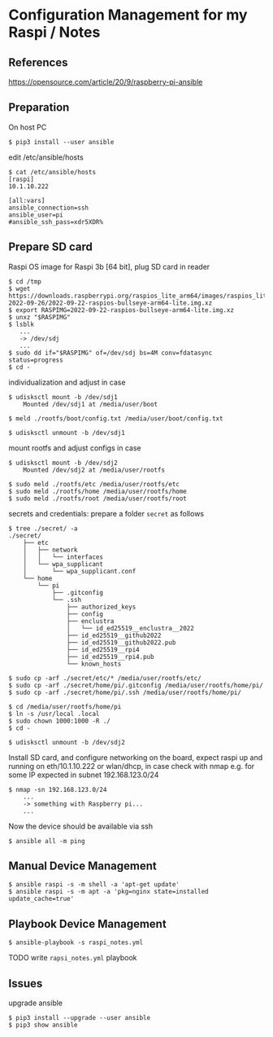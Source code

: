# Configuration Management for my Raspi / Notes

## References

https://opensource.com/article/20/9/raspberry-pi-ansible


## Preparation

On host PC  

```
$ pip3 install --user ansible
```

edit /etc/ansible/hosts  
```
$ cat /etc/ansible/hosts 
[raspi]
10.1.10.222

[all:vars]
ansible_connection=ssh
ansible_user=pi
#ansible_ssh_pass=xdr5XDR%
```

## Prepare SD card

Raspi OS image for Raspi 3b [64 bit], plug SD card in reader    
```
$ cd /tmp
$ wget https://downloads.raspberrypi.org/raspios_lite_arm64/images/raspios_lite_arm64-2022-09-26/2022-09-22-raspios-bullseye-arm64-lite.img.xz
$ export RASPIMG=2022-09-22-raspios-bullseye-arm64-lite.img.xz
$ unxz "$RASPIMG"
$ lsblk
   ...
   -> /dev/sdj
   ...
$ sudo dd if="$RASPIMG" of=/dev/sdj bs=4M conv=fdatasync status=progress
$ cd -
```

individualization and adjust in case   
```
$ udisksctl mount -b /dev/sdj1
    Mounted /dev/sdj1 at /media/user/boot

$ meld ./rootfs/boot/config.txt /media/user/boot/config.txt

$ udisksctl unmount -b /dev/sdj1
```

mount rootfs and adjust configs in case   
```
$ udisksctl mount -b /dev/sdj2
    Mounted /dev/sdj2 at /media/user/rootfs

$ sudo meld ./rootfs/etc /media/user/rootfs/etc
$ sudo meld ./rootfs/home /media/user/rootfs/home
$ sudo meld ./rootfs/root /media/user/rootfs/root
```

secrets and credentials: prepare a folder ``secret`` as follows  

```
$ tree ./secret/ -a
./secret/
    ├── etc
    │   ├── network
    │   │   └── interfaces
    │   └── wpa_supplicant
    │       └── wpa_supplicant.conf
    └── home
        └── pi
            ├── .gitconfig
            └── .ssh
                ├── authorized_keys
                ├── config
                ├── enclustra
                │   └── id_ed25519__enclustra__2022
                ├── id_ed25519__github2022
                ├── id_ed25519__github2022.pub
                ├── id_ed25519__rpi4
                ├── id_ed25519__rpi4.pub
                └── known_hosts

$ sudo cp -arf ./secret/etc/* /media/user/rootfs/etc/
$ sudo cp -arf ./secret/home/pi/.gitconfig /media/user/rootfs/home/pi/
$ sudo cp -arf ./secret/home/pi/.ssh /media/user/rootfs/home/pi/

$ cd /media/user/rootfs/home/pi
$ ln -s /usr/local .local
$ sudo chown 1000:1000 -R ./
$ cd -

$ udisksctl unmount -b /dev/sdj2
```

Install SD card, and configure networking on the board, expect raspi up and running on eth/10.1.10.222 or wlan/dhcp, in case check with nmap e.g. for some IP
expected in subnet 192.168.123.0/24   

```
$ nmap -sn 192.168.123.0/24
    ...
    -> something with Raspberry pi...
    ...
```

Now the device should be available via ssh  
```
$ ansible all -m ping
```



## Manual Device Management

```
$ ansible raspi -s -m shell -a 'apt-get update'
$ ansible raspi -s -m apt -a 'pkg=nginx state=installed update_cache=true'
```



## Playbook Device Management

```
$ ansible-playbook -s raspi_notes.yml
```

TODO write ``rapsi_notes.yml`` playbook


## Issues

upgrade ansible  
```
$ pip3 install --upgrade --user ansible
$ pip3 show ansible
```
